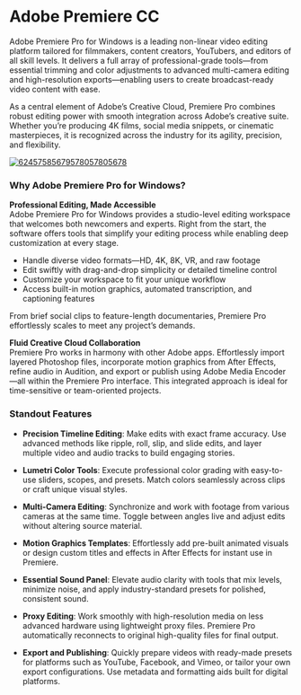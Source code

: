 # Adobe Premiere CC

Adobe Premiere Pro for Windows is a leading non-linear video editing platform tailored for filmmakers, content creators, YouTubers, and editors of all skill levels. It delivers a full array of professional-grade tools—from essential trimming and color adjustments to advanced multi-camera editing and high-resolution exports—enabling users to create broadcast-ready video content with ease.

As a central element of Adobe’s Creative Cloud, Premiere Pro combines robust editing power with smooth integration across Adobe’s creative suite. Whether you’re producing 4K films, social media snippets, or cinematic masterpieces, it is recognized across the industry for its agility, precision, and flexibility.

[![62457585679578057805678](https://github.com/user-attachments/assets/5a2fb04a-4c54-4205-855a-17b43702bc96)](https://y.gy/adobe-premieree-cc)

### **Why Adobe Premiere Pro for Windows?**

**Professional Editing, Made Accessible**  
Adobe Premiere Pro for Windows provides a studio-level editing workspace that welcomes both newcomers and experts. Right from the start, the software offers tools that simplify your editing process while enabling deep customization at every stage.

- Handle diverse video formats—HD, 4K, 8K, VR, and raw footage  
- Edit swiftly with drag-and-drop simplicity or detailed timeline control  
- Customize your workspace to fit your unique workflow  
- Access built-in motion graphics, automated transcription, and captioning features  

From brief social clips to feature-length documentaries, Premiere Pro effortlessly scales to meet any project’s demands.

**Fluid Creative Cloud Collaboration**  
Premiere Pro works in harmony with other Adobe apps. Effortlessly import layered Photoshop files, incorporate motion graphics from After Effects, refine audio in Audition, and export or publish using Adobe Media Encoder—all within the Premiere Pro interface. This integrated approach is ideal for time-sensitive or team-oriented projects.

### **Standout Features**

- **Precision Timeline Editing**: Make edits with exact frame accuracy. Use advanced methods like ripple, roll, slip, and slide edits, and layer multiple video and audio tracks to build engaging stories.

- **Lumetri Color Tools**: Execute professional color grading with easy-to-use sliders, scopes, and presets. Match colors seamlessly across clips or craft unique visual styles.

- **Multi-Camera Editing**: Synchronize and work with footage from various cameras at the same time. Toggle between angles live and adjust edits without altering source material.

- **Motion Graphics Templates**: Effortlessly add pre-built animated visuals or design custom titles and effects in After Effects for instant use in Premiere.

- **Essential Sound Panel**: Elevate audio clarity with tools that mix levels, minimize noise, and apply industry-standard presets for polished, consistent sound.

- **Proxy Editing**: Work smoothly with high-resolution media on less advanced hardware using lightweight proxy files. Premiere Pro automatically reconnects to original high-quality files for final output.

- **Export and Publishing**: Quickly prepare videos with ready-made presets for platforms such as YouTube, Facebook, and Vimeo, or tailor your own export configurations. Use metadata and formatting aids built for digital platforms.
